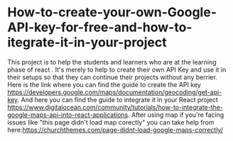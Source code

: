 # How-to-create-your-own-Google-API-key-for-free-and-how-to-itegrate-it-in-your-project
This project is to help the students and learners who are at the learning phase of react . It's merely to help to create their own API Key and use it in their setups so that they can continue their projects without any berrier.
Here is the link where you can find the guide to create the API key https://developers.google.com/maps/documentation/geocoding/get-api-key.
And here you can find the guide to integrate it in your React project https://www.digitalocean.com/community/tutorials/how-to-integrate-the-google-maps-api-into-react-applications.
After using map if you're facing issues like "this page didn't load map corectly" you can take help from here:https://churchthemes.com/page-didnt-load-google-maps-correctly/

